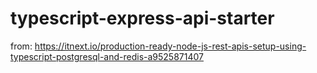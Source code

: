 # typescript-express-api-starter
from: https://itnext.io/production-ready-node-js-rest-apis-setup-using-typescript-postgresql-and-redis-a9525871407
